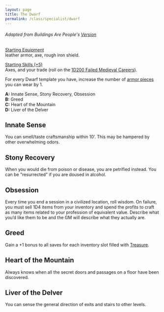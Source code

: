 ```yaml
---
layout: page
title: The Dwarf
permalink: /class/specialist/dwarf
---
```


###### Adapted from Buildings Are People's [Version](https://buildingsarepeople.blogspot.com/2018/04/dwarf-glog-class.html)

<ins>Starting Equipment</ins><br>
leather armor, axe, rough iron shield.

<ins>Starting Skills (+5)</ins><br>
Axes, and your trade (roll on the [1D200 Failed Medieval Careers](http://tenfootpolemic.blogspot.com/2014/01/200-failed-medieval-careers.html)).

For every Dwarf template you have, increase the number of [armor pieces](/2020/11/09/base-rules#equipment) you can wear by 1.

**A:** Innate Sense, Stony Recovery, Obsession<br>
**B:** Greed<br>
**C:** Heart of the Mountain<br>
**D:** Liver of the Delver<br>

## Innate Sense
You can smell/taste craftsmanship within 10’. This may be hampered by other overwhelming odors.

## Stony Recovery
When you would die from poison or disease, you are petrified instead. You can be "resurrected" if you are doused in alcohol.

## Obsession
Every time you end a session in a civilized location, roll wisdom. On failure, you must sell 1D4 items from your inventory and spend the profits to craft as many items related to your profession of equivalent value. Describe what you’d like them to be and the GM will describe what they actually are.

## Greed
Gain a +1 bonus to all saves for each inventory slot filled with [Treasure](/2020/11/10/extra-rules#treasures).

## Heart of the Mountain
Always knows when all the secret doors and passages on a floor have been discovered.

## Liver of the Delver
You can sense the general direction of exits and stairs to other levels.
